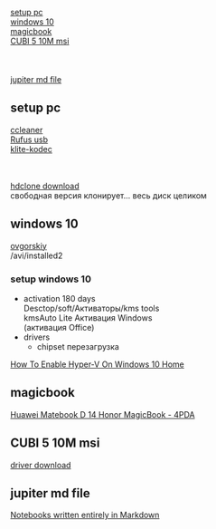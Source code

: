 [setup pc](#setup-pc)   
[windows 10](#windows-10)   
[magicbook](#magicbook)   
[CUBI 5 10M msi](#CUBI-5-10M)   
[](#)   
[](#)   
[](#)   
[jupiter md file](#jupiter-md-file)   

## setup pc
[ccleaner](https://www.ccleaner.com/ru-ru/ccleaner/download/standard)  
[Rufus usb](https://rufus.ie/ru_RU.html)  
[klite-kodec](https://klite-kodec.ru/k-lite-codec-pack-dlya-windows-10/)  
[]()  
[]()  
[]()  

[hdclone download](https://www.miray.de/download/hdclone.html)  
свободная версия клонирует... весь диск целиком  

## windows 10
[ovgorskiy](https://ovgorskiy.ru/)  
/avi/installed2  
### setup windows 10
- activation 180 days  
  Desctop/soft/Aктиваторы/kms tools   
  kmsAuto Lite Активация Windows  
  (активация Office)  
- drivers  
  - chipset перезагрузка  
  
[How To Enable Hyper-V On Windows 10 Home](https://www.itechtics.com/enable-hyper-v-windows-10-home/)  
[]()  

## magicbook
[Huawei Matebook D 14 Honor MagicBook - 4PDA](https://4pda.ru/forum/index.php?showtopic=919719&st=1840)  
[]()  

## CUBI 5 10M msi
[driver download](https://www.msi.com/Mini-PC/support/Cubi-5-10M#down-driver&Win10%2064)  
## 

## 

## 

## jupiter md file
[Notebooks written entirely in Markdown](https://jupyterbook.org/file-types/myst-notebooks.html)   
[]()   
[]()   
[]()   
[]()   
[]()   
